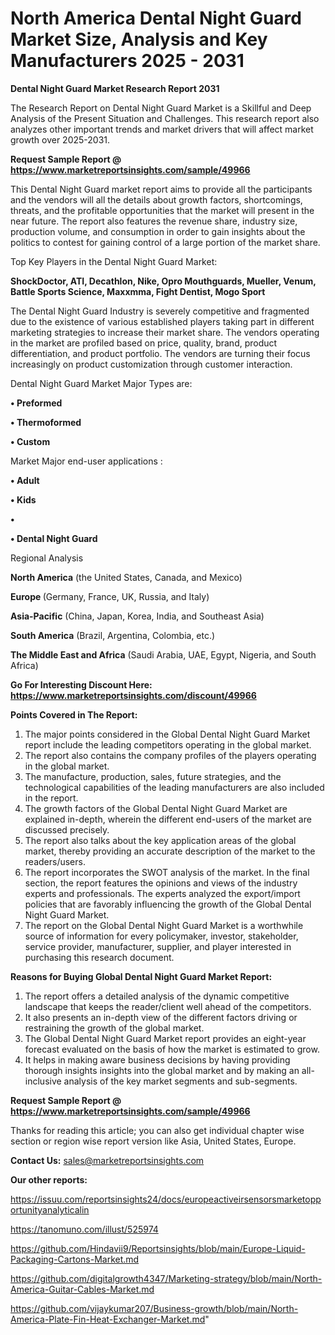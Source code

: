 # North America Dental Night Guard Market Size, Analysis and Key Manufacturers 2025 - 2031

<strong>Dental Night Guard Market Research Report 2031</strong>

The Research Report on Dental Night Guard Market is a Skillful and Deep Analysis of the Present Situation and Challenges. This research report also analyzes other important trends and market drivers that will affect market growth over 2025-2031.

<strong>Request Sample Report @ <a href=https://www.marketreportsinsights.com/sample/49966>https://www.marketreportsinsights.com/sample/49966</a></strong>

This Dental Night Guard market report aims to provide all the participants and the vendors will all the details about growth factors, shortcomings, threats, and the profitable opportunities that the market will present in the near future. The report also features the revenue share, industry size, production volume, and consumption in order to gain insights about the politics to contest for gaining control of a large portion of the market share.

Top Key Players in the Dental Night Guard Market:

<strong>ShockDoctor, ATI, Decathlon, Nike, Opro Mouthguards, Mueller, Venum, Battle Sports Science, Maxxmma, Fight Dentist, Mogo Sport</strong>

The Dental Night Guard Industry is severely competitive and fragmented due to the existence of various established players taking part in different marketing strategies to increase their market share. The vendors operating in the market are profiled based on price, quality, brand, product differentiation, and product portfolio. The vendors are turning their focus increasingly on product customization through customer interaction.

Dental Night Guard Market Major Types are:

<strong>•  Preformed

•  Thermoformed

•  Custom</strong>

Market Major end-user applications :

<strong>•  Adult

•  Kids

•  

•  Dental Night Guard</strong>

Regional Analysis

</u><strong><b>North America</b></strong> (the United States, Canada, and Mexico)

<strong><b>Europe </b></strong>(Germany, France, UK, Russia, and Italy)

<strong><b>Asia-Pacific</b></strong> (China, Japan, Korea, India, and Southeast Asia)

<strong><b>South America</b></strong> (Brazil, Argentina, Colombia, etc.)

<strong><b>The Middle East and Africa</b></strong> (Saudi Arabia, UAE, Egypt, Nigeria, and South Africa)

<strong>Go For Interesting Discount Here: <a href=https://www.marketreportsinsights.com/discount/49966>https://www.marketreportsinsights.com/discount/49966</a></strong>

<strong>Points Covered in The Report:</strong>
<ol>
  <li>The major points considered in the Global Dental Night Guard Market report include the leading competitors operating in the global market.</li>
  <li>The report also contains the company profiles of the players operating in the global market.</li>
  <li>The manufacture, production, sales, future strategies, and the technological capabilities of the leading manufacturers are also included in the report.</li>
  <li>The growth factors of the Global Dental Night Guard Market are explained in-depth, wherein the different end-users of the market are discussed precisely.</li>
  <li>The report also talks about the key application areas of the global market, thereby providing an accurate description of the market to the readers/users.</li>
  <li>The report incorporates the SWOT analysis of the market. In the final section, the report features the opinions and views of the industry experts and professionals. The experts analyzed the export/import policies that are favorably influencing the growth of the Global Dental Night Guard Market.</li>
  <li>The report on the Global Dental Night Guard Market is a worthwhile source of information for every policymaker, investor, stakeholder, service provider, manufacturer, supplier, and player interested in purchasing this research document.</li>
</ol>
<strong>Reasons for Buying Global Dental Night Guard Market Report:</strong>

<ol>
  <li>The report offers a detailed analysis of the dynamic competitive landscape that keeps the reader/client well ahead of the competitors.</li>
  <li>It also presents an in-depth view of the different factors driving or restraining the growth of the global market.</li>
  <li>The Global Dental Night Guard Market report provides an eight-year forecast evaluated on the basis of how the market is estimated to grow.</li>
  <li>It helps in making aware business decisions by having providing thorough insights insights into the global market and by making an all-inclusive analysis of the key market segments and sub-segments.</li>
</ol>
<strong>Request Sample Report @ <a href=https://www.marketreportsinsights.com/sample/49966>https://www.marketreportsinsights.com/sample/49966</a></strong>


Thanks for reading this article; you can also get individual chapter wise section or region wise report version like Asia, United States, Europe.

<strong>Contact Us:</strong>
sales@marketreportsinsights.com

<strong>Our other reports:</strong>

<a href=https://issuu.com/reportsinsights24/docs/europeactiveirsensorsmarketopportunityanalyticalin>https://issuu.com/reportsinsights24/docs/europeactiveirsensorsmarketopportunityanalyticalin</a>

<a href=https://tanomuno.com/illust/525974>https://tanomuno.com/illust/525974</a>

<a href=https://github.com/Hindavii9/Reportsinsights/blob/main/Europe-Liquid-Packaging-Cartons-Market.md>https://github.com/Hindavii9/Reportsinsights/blob/main/Europe-Liquid-Packaging-Cartons-Market.md</a>

<a href=https://github.com/digitalgrowth4347/Marketing-strategy/blob/main/North-America-Guitar-Cables-Market.md>https://github.com/digitalgrowth4347/Marketing-strategy/blob/main/North-America-Guitar-Cables-Market.md</a>

<a href=https://github.com/vijaykumar207/Business-growth/blob/main/North-America-Plate-Fin-Heat-Exchanger-Market.md>https://github.com/vijaykumar207/Business-growth/blob/main/North-America-Plate-Fin-Heat-Exchanger-Market.md</a>"
